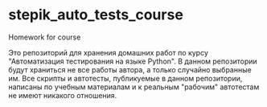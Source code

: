 # stepik_auto_tests_course
Homework for course

Это репозиторий для хранения домашних работ по курсу "Автоматизация тестирования на языке Python". 
В данном репозитории будут храниться не все работы автора, а только случайно выбранные им.
Все скрипты и автотесты, публикуемые в данном репозитории, написаны по учебным материалам и к реальным "рабочим" автотестам не имеют никакого отношения.
